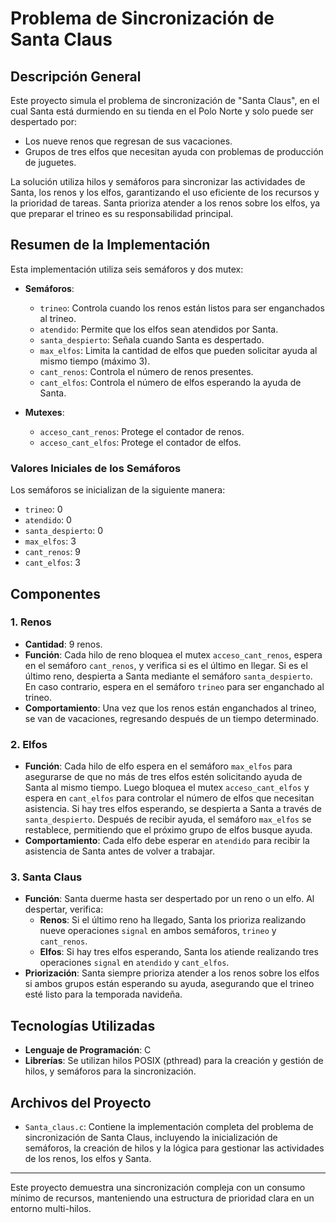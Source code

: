 # Problema de Sincronización de Santa Claus

## Descripción General
Este proyecto simula el problema de sincronización de "Santa Claus", en el cual Santa está durmiendo en su tienda en el Polo Norte y solo puede ser despertado por:
- Los nueve renos que regresan de sus vacaciones.
- Grupos de tres elfos que necesitan ayuda con problemas de producción de juguetes.

La solución utiliza hilos y semáforos para sincronizar las actividades de Santa, los renos y los elfos, garantizando el uso eficiente de los recursos y la prioridad de tareas. Santa prioriza atender a los renos sobre los elfos, ya que preparar el trineo es su responsabilidad principal.

## Resumen de la Implementación
Esta implementación utiliza seis semáforos y dos mutex:
- **Semáforos**:
  - `trineo`: Controla cuando los renos están listos para ser enganchados al trineo.
  - `atendido`: Permite que los elfos sean atendidos por Santa.
  - `santa_despierto`: Señala cuando Santa es despertado.
  - `max_elfos`: Limita la cantidad de elfos que pueden solicitar ayuda al mismo tiempo (máximo 3).
  - `cant_renos`: Controla el número de renos presentes.
  - `cant_elfos`: Controla el número de elfos esperando la ayuda de Santa.

- **Mutexes**:
  - `acceso_cant_renos`: Protege el contador de renos.
  - `acceso_cant_elfos`: Protege el contador de elfos.

### Valores Iniciales de los Semáforos
Los semáforos se inicializan de la siguiente manera:
- `trineo`: 0
- `atendido`: 0
- `santa_despierto`: 0
- `max_elfos`: 3
- `cant_renos`: 9
- `cant_elfos`: 3

## Componentes

### 1. Renos
- **Cantidad**: 9 renos.
- **Función**:
  Cada hilo de reno bloquea el mutex `acceso_cant_renos`, espera en el semáforo `cant_renos`, y verifica si es el último en llegar. Si es el último reno, despierta a Santa mediante el semáforo `santa_despierto`. En caso contrario, espera en el semáforo `trineo` para ser enganchado al trineo.
- **Comportamiento**:
  Una vez que los renos están enganchados al trineo, se van de vacaciones, regresando después de un tiempo determinado.

### 2. Elfos
- **Función**:
  Cada hilo de elfo espera en el semáforo `max_elfos` para asegurarse de que no más de tres elfos estén solicitando ayuda de Santa al mismo tiempo. Luego bloquea el mutex `acceso_cant_elfos` y espera en `cant_elfos` para controlar el número de elfos que necesitan asistencia. Si hay tres elfos esperando, se despierta a Santa a través de `santa_despierto`. Después de recibir ayuda, el semáforo `max_elfos` se restablece, permitiendo que el próximo grupo de elfos busque ayuda.
- **Comportamiento**:
  Cada elfo debe esperar en `atendido` para recibir la asistencia de Santa antes de volver a trabajar.

### 3. Santa Claus
- **Función**:
  Santa duerme hasta ser despertado por un reno o un elfo. Al despertar, verifica:
    - **Renos**: Si el último reno ha llegado, Santa los prioriza realizando nueve operaciones `signal` en ambos semáforos, `trineo` y `cant_renos`.
    - **Elfos**: Si hay tres elfos esperando, Santa los atiende realizando tres operaciones `signal` en `atendido` y `cant_elfos`.
- **Priorización**:
  Santa siempre prioriza atender a los renos sobre los elfos si ambos grupos están esperando su ayuda, asegurando que el trineo esté listo para la temporada navideña.

## Tecnologías Utilizadas
- **Lenguaje de Programación**: C
- **Librerías**: Se utilizan hilos POSIX (pthread) para la creación y gestión de hilos, y semáforos para la sincronización.

## Archivos del Proyecto
- `Santa_claus.c`: Contiene la implementación completa del problema de sincronización de Santa Claus, incluyendo la inicialización de semáforos, la creación de hilos y la lógica para gestionar las actividades de los renos, los elfos y Santa.

---

Este proyecto demuestra una sincronización compleja con un consumo mínimo de recursos, manteniendo una estructura de prioridad clara en un entorno multi-hilos.
